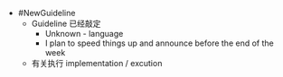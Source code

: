 - #NewGuideline
	- Guideline 已经敲定
		- Unknown - language
		- I plan to speed things up and announce before the end of the week
	- 有关执行 implementation / excution